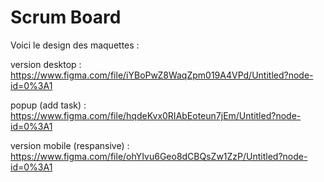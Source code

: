 # Scrum Board
Voici le design des maquettes :

version desktop :
https://www.figma.com/file/iYBoPwZ8WaqZpm019A4VPd/Untitled?node-id=0%3A1

popup (add task) :
https://www.figma.com/file/hqdeKvx0RIAbEoteun7jEm/Untitled?node-id=0%3A1

version mobile (respansive) :
https://www.figma.com/file/ohYIvu6Geo8dCBQsZw1ZzP/Untitled?node-id=0%3A1

